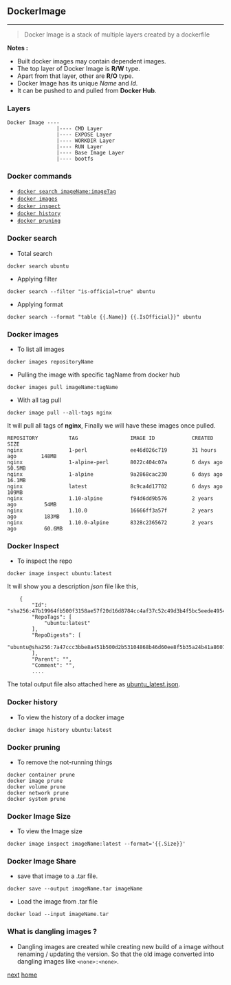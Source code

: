 ## DockerImage
---

> Docker Image is a stack of multiple layers created by a dockerfile

**Notes :**

- Built docker images may contain dependent images.
- The top layer of Docker Image is **R/W** type.
- Apart from that layer, other are **R/O** type.
- Docker Image has its unique *Name* and *Id*.
- It can be pushed to and pulled from **Docker Hub**.

### Layers

```text
Docker Image ----
                |---- CMD Layer
                |---- EXPOSE Layer
                |---- WORKDIR Layer
                |---- RUN Layer
                |---- Base Image Layer
                |---- bootfs
``` 

### Docker commands

- [`docker search imageName:imageTag`](#docker-search)
- [`docker images`](#docker-images)
- [`docker inspect`](#docker-inspect)
- [`docker history`](#docker-history)
- [`docker pruning`](#)


### Docker search

- Total search

```commandline
docker search ubuntu
```

- Applying filter

```commandline
docker search --filter "is-official=true" ubuntu
```

- Applying format

```commandline
docker search --format "table {{.Name}} {{.IsOfficial}}" ubuntu
```
 
### Docker images

- To list all images
```commandline
docker images repositoryName
```

- Pulling the image with specific tagName from docker hub

```commandline
docker images pull imageName:tagName
```

- With all tag pull

```commandline
docker image pull --all-tags nginx
```
It will pull all tags of **nginx**, Finally we will have these images once pulled.

```text
REPOSITORY          TAG                 IMAGE ID            CREATED             SIZE
nginx               1-perl              ee46d026c719        31 hours ago        148MB
nginx               1-alpine-perl       8022c404c07a        6 days ago          50.5MB
nginx               1-alpine            9a2868cac230        6 days ago          16.1MB
nginx               latest              8c9ca4d17702        6 days ago          109MB
nginx               1.10-alpine         f94d6dd9b576        2 years ago         54MB
nginx               1.10.0              16666ff3a57f        2 years ago         183MB
nginx               1.10.0-alpine       8328c2365672        2 years ago         60.6MB
```

### Docker Inspect

- To inspect the repo
```commandline
docker image inspect ubuntu:latest
```

It will show you a description *json* file like this,

```text
    {
        "Id": "sha256:47b19964fb500f3158ae57f20d16d8784cc4af37c52c49d3b4f5bc5eede49541",
        "RepoTags": [
            "ubuntu:latest"
        ],
        "RepoDigests": [
            "ubuntu@sha256:7a47ccc3bbe8a451b500d2b53104868b46d60ee8f5b35a24b41a86077c650210"
        ],
        "Parent": "",
        "Comment": "",
        ....
```

The total output file also attached here as [ubuntu_latest.json](/assets/files/ubuntu_latest.json).

### Docker history

- To view the history of a docker image

```commandline
docker image history ubuntu:latest 
```

### Docker pruning

- To remove the not-running things

```commandline
docker container prune
docker image prune
docker volume prune
docker network prune
docker system prune
```

### Docker Image Size

- To view the Image size

```commandline
docker image inspect imageName:latest --format='{{.Size}}'
```

### Docker Image Share

- save that image to a .tar file.
```commandline
docker save --output imageName.tar imageName
```

- Load the image from .tar file
```commandline
docker load --input imageName.tar
```

### What is dangling images ?

- Dangling images are created while creating new build of a image without renaming / updating the version. So that
the old image converted into dangling images like `<none>:<none>`.

[next](/05-Container)
[home](/)